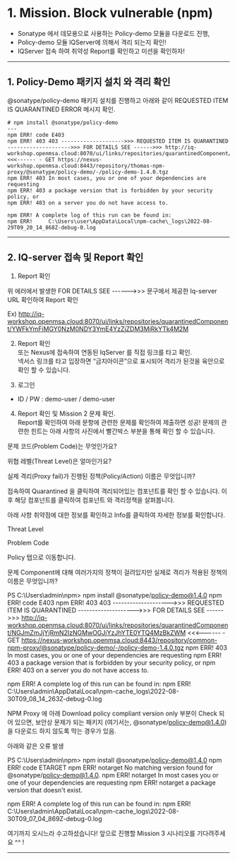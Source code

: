 # 1. Mission. Block vulnerable (npm)
* Sonatype 에서 데모용으로 사용하는 Policy-demo 모듈을 다운로드 진행,
* Policy-demo 모듈 IQServer에 의해서 격리 되는지 확인! 
* IQServer 접속 하여 취약성 Report를 확인하고 미션을 확인하자! 
---
## 1. Policy-Demo 패키지 설치 와 격리 확인
@sonatype/policy-demo 패키지 설치를 진행하고 아래와 같이 
REQUESTED ITEM IS QUARANTINED ERROR 메시지 확인.

```
# npm install @sonatype/policy-demo
---
npm ERR! code E403
npm ERR! 403 403 -------------------->>> REQUESTED ITEM IS QUARANTINED -------------------->>> FOR DETAILS SEE ------>>> http://iq-workshop.openmsa.cloud:8070/ui/links/repositories/quarantinedComponent/YWFkYmFiMGY0NzM0NDY3YmE4YzZjZDM3MjRkYTk4M2M <<<------ - GET https://nexus-workshop.openmsa.cloud:8443/repository/thomas-npm-proxy/@sonatype/policy-demo/-/policy-demo-1.4.0.tgz
npm ERR! 403 In most cases, you or one of your dependencies are requesting
npm ERR! 403 a package version that is forbidden by your security policy, or
npm ERR! 403 on a server you do not have access to.

npm ERR! A complete log of this run can be found in:
npm ERR!     C:\Users\user\AppData\Local\npm-cache\_logs\2022-08-29T09_20_14_868Z-debug-0.log
```
---

## 2. IQ-server 접속 및 Report 확인
1.  Report 확인 

위 에러에서 발생한 FOR DETAILS SEE ------>>>  문구에서 제공한 Iq-server URL 확인하여 Report 확인 

Ex) http://iq-workshop.openmsa.cloud:8070/ui/links/repositories/quarantinedComponent/YWFkYmFiMGY0NzM0NDY3YmE4YzZjZDM3MjRkYTk4M2M


2. Report 확인 <br>
또는 Nexus에 접속하여 연동된 IqServer 를 직접 링크를 타고 확인. <br>
넥서스 링크를 타고 입장하면 “금지아이콘”으로 표시되어 격리가 된것을 육안으로 확인 할 수 있습니다.


3. 로그인
* ID / PW : demo-user / demo-user

4. Report 확인 및 Mission 2 문제 확인. <br>
Report를 확인하여 아래 문항에 관련한 문제를 확인하여 제출하면 성공!
문제의 관련한 힌트는 아래 사항의 사진에서 빨간박스 부분을 통해 확인 할 수 있습니다.

문제 코드(Problem Code)는 무엇인가요?

위협 레벨(Threat Level)은 얼마인가요?

실제 격리(Proxy fail)가 진행된 정책(Policy/Action) 이름은 무엇입니까?

접속하여  Quarantined 을 클릭하여 격리되어있는 컴포넌트를 확인 할 수 있습니다.
이후 해당 컴포넌트를 클릭하여 컴포넌트 와 격리정책을 살펴봅니다.


아래 사항 취약점에 대한 정보를 확인하고 Info를 클릭하여 자세한 정보를 확인합니다.

Threat Level

Problem Code


Policy 탭으로 이동합니다.

문제 Component에 대해 여러가지의 정책이 걸려있지만 실제로 격리가 적용된 정책의 이름은 무엇입니까?


 

 


PS C:\Users\admin\npm> npm install @sonatype/policy-demo@1.4.0
npm ERR! code E403
npm ERR! 403 403 -------------------->>> REQUESTED ITEM IS QUARANTINED -------------------->>> FOR DETAILS SEE ------>>> http://iq-workshop.openmsa.cloud:8070/ui/links/repositories/quarantinedComponent/NGJmZmJjYjRmN2IzNGMwOGJjYzJhYTE0YTQ4MzBkZWM <<<------ - GET https://nexus-workshop.openmsa.cloud:8443/repository/common-npm-proxy/@sonatype/policy-demo/-/policy-demo-1.4.0.tgz
npm ERR! 403 In most cases, you or one of your dependencies are requesting
npm ERR! 403 a package version that is forbidden by your security policy, or
npm ERR! 403 on a server you do not have access to.

npm ERR! A complete log of this run can be found in:
npm ERR!     C:\Users\admin\AppData\Local\npm-cache\_logs\2022-08-30T09_08_14_263Z-debug-0.log

NPM Proxy 에 아래 Download policy compliant version only 부분이 Check 되어 있으면, 보안상 문제가 되는 패키지 (여기서는, @sonatype/policy-demo@1.4.0) 을 다운로드 하지 않도록 막는 경우가 있음.


아래와 같은 오류 발생


PS C:\Users\admin\npm> npm install @sonatype/policy-demo@1.4.0
npm ERR! code ETARGET
npm ERR! notarget No matching version found for @sonatype/policy-demo@1.4.0.
npm ERR! notarget In most cases you or one of your dependencies are requesting
npm ERR! notarget a package version that doesn't exist.

npm ERR! A complete log of this run can be found in:
npm ERR!     C:\Users\admin\AppData\Local\npm-cache\_logs\2022-08-30T09_07_04_869Z-debug-0.log
 

여기까지 오시느라 수고하셨습니다! 
앞으로 진행할 Mission 3 시나리오를 기다려주세요 ^^ ! 

 



---
